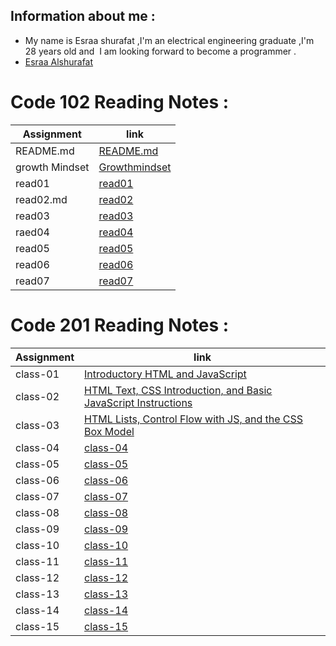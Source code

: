 
## Information about me :
- My name is Esraa shurafat ,I'm an electrical engineering graduate ,I'm 28 years old and  I am looking forward to become a programmer . 
- [Esraa Alshurafat ](https://github.com/EsraaShurafat)


# Code 102 Reading Notes :

|  Assignment  | link |
| --- | ----------- |
| README.md | [README.md ](https://esraashurafat.github.io/reading-notes/)   |
| growth Mindset | [Growthmindset ](https://esraashurafat.github.io/reading-notes/mindset)   |
| read01 | [read01](https://esraashurafat.github.io/reading-notes/read01) |
| read02.md | [read02](https://esraashurafat.github.io/reading-notes/read02) |
| read03 | [read03](https://esraashurafat.github.io/reading-notes/read03) |
|  raed04  | [read04](https://esraashurafat.github.io/reading-notes/read04) |
|  read05  | [read05](https://esraashurafat.github.io/reading-notes/read05) |
|  read06  | [read06](https://esraashurafat.github.io/reading-notes/read06) |
|  read07  | [read07](https://esraashurafat.github.io/reading-notes/read07) |  

# Code 201 Reading Notes :  


|  Assignment  | link |
| --- | ----------- |
| class-01 | [Introductory HTML and JavaScript ](https://esraashurafat.github.io/reading-notes/201/class-01)   |
| class-02 | [ HTML Text, CSS Introduction, and Basic JavaScript Instructions](https://esraashurafat.github.io/reading-notes/201/class-02)   |
| class-03 | [HTML Lists, Control Flow with JS, and the CSS Box Model](https://esraashurafat.github.io/reading-notes/201/class-03) |
| class-04| [class-04](https://esraashurafat.github.io/reading-notes/201/class-04) |
| class-05 | [class-05](https://esraashurafat.github.io/reading-notes/201/class-05) |
|  class-06  | [class-06](https://esraashurafat.github.io/reading-notes/201/class-06) |
|  class-07  | [class-07](https://esraashurafat.github.io/reading-notes/201/class-07) |
|  class-08  | [class-08](https://esraashurafat.github.io/reading-notes/201/class-08) |
|  class-09  | [class-09](https://esraashurafat.github.io/reading-notes/201/class-09) |
|  class-10  | [class-10](https://esraashurafat.github.io/reading-notes/201/class-10) |   
|  class-11  | [class-11](https://esraashurafat.github.io/reading-notes/201/class-11) | 
|  class-12  | [class-12 ](https://esraashurafat.github.io/reading-notes/201/class-12) | 
|  class-13  | [class-13 ](https://esraashurafat.github.io/reading-notes/201/class-13) | 
|  class-14  | [class-14](https://esraashurafat.github.io/reading-notes/201/class-14) | 
|  class-15 | [class-15](https://esraashurafat.github.io/reading-notes/201/class-15) | 


